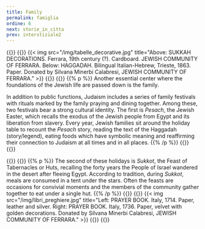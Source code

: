 ```yaml
---
title: Family
permalink: famiglia
ordine: 6
next: storie_in_citta
prev: interstiziale2
---
```

{{<row>}}
{{<column>}}
{{< img src="/img/tabelle_decorative.jpg" title="Above: SUKKAH DECORATIONS. Ferrara, 19th century (?). Cardboard. JEWISH COMMUNITY OF FERRARA. Below: HAGGADAH. Bilingual Italian-Hebrew, Trieste, 1863. Paper. Donated by Silvana Minerbi Calabresi, JEWISH COMMUNITY OF FERRARA." >}}
{{</column>}}
{{<column>}}
{{% p %}}
Another essential center where the foundations of the Jewish life are passed down is the family.

In addition to public functions, Judaism includes a series of family festivals with rituals marked by the family praying and dining together. Among these, two
festivals bear a strong cultural identity. The first is *Pesach*, the Jewish Easter, which recalls the exodus of the Jewish people from Egypt and its liberation from
slavery. Every year, Jewish families sit around the holiday table to recount the *Pesach* story, reading the text of the Haggadah (story/legend), eating foods which have symbolic meaning and reaffirming their connection to Judaism at all times and in all places.
{{% /p %}}
{{</column>}}
{{</row>}}


{{<row>}}
{{<column>}}
{{% p %}}
The second of these holidays is *Sukkot*, the Feast of Tabernacles or Huts, recalling the forty years the People of Israel wandered in the desert after fleeing
Egypt. According to tradition, during *Sukkot*, meals are consumed in a tent under the stars. Often the feasts are occasions for convivial moments and the members of the community gather together to eat under a single hut.
{{% /p %}}
{{</column>}}
{{<column>}}
{{< img src="/img/libri_preghiere.jpg" title="Left: PRAYER BOOK. Italy, 1714. Paper, leather and silver. Right: PRAYER BOOK. Italy, 1736. Paper, velvet with golden decorations. Donated by Silvana Minerbi Calabresi, JEWISH COMMUNITY OF FERRARA." >}}
{{</column>}}
{{</row>}}